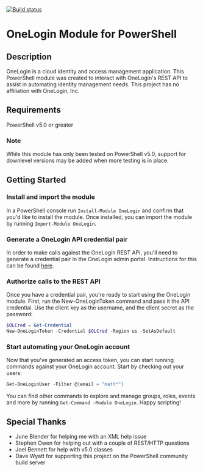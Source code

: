 [![Build status](https://ci.appveyor.com/api/projects/status/dktthvk43gwicc7l/branch/v2?svg=true)](https://ci.appveyor.com/project/mattmcnabb/OneLogin/branch/v2)

# OneLogin Module for PowerShell

## Description
OneLogin is a cloud identity and access management application. This PowerShell module was created to interact with OneLogin's REST API to assist in automating identity management needs. This project has no affiliation with OneLogin, Inc.

## Requirements
PowerShell v5.0 or greater

### Note
While this module has only been tested on PowerShell v5.0, support for downlevel versions may be added when more testing is in place.

## Getting Started
### Install and import the module
In a PowerShell console run `Install-Module OneLogin` and confirm that you'd like to install the module. Once installed, you can import the module by running `Import-Module OneLogin`.

### Generate a OneLogin API credential pair
In order to make calls against the OneLogin REST API, you'll need to generate a credential pair in the OneLogin admin portal. Instructions for this can be found [here](https://developers.onelogin.com/api-docs/1/getting-started/working-with-api-credentials).

### Authorize calls to the REST API
Once you have a credential pair, you're ready to start using the OneLogin module. First, run the New-OneLoginToken command and pass it the API credential. Use the client key as the username, and the client secret as the password:

```powershell
$OLCred = Get-Credential
New-OneLoginToken -Credential $OLCred -Region us -SetAsDefault
```

### Start automating your OneLogin account
Now that you've generated an access token, you can start running commands against your OneLogin account. Start by checking out your users:

```powershell
Get-OneLoginUser -Filter @{email = "matt*"}
```

You can find other commands to explore and manage groups, roles, events and more by running `Get-Command -Module OneLogin`. Happy scripting!

## Special Thanks
- June Blender for helping me with an XML help issue
- Stephen Owen for helping out with a couple of REST/HTTP questions
- Joel Bennett for help with v5.0 classes
- Dave Wyatt for supporting this project on the PowerShell community build server
